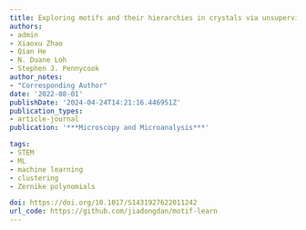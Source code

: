```yaml
---
title: Exploring motifs and their hierarchies in crystals via unsupervised learning
authors:
- admin
- Xiaoxu Zhao
- Qian He
- N. Duane Loh
- Stephen J. Pennycook
author_notes:
- "Corresponding Author"
date: '2022-08-01'
publishDate: '2024-04-24T14:21:16.446951Z'
publication_types:
- article-journal
publication: '***Microscopy and Microanalysis***'

tags:
- STEM
- ML
- machine learning
- clustering
- Zernike polynomials

doi: https://doi.org/10.1017/S1431927622011242
url_code: https://github.com/jiadongdan/motif-learn
---
```

